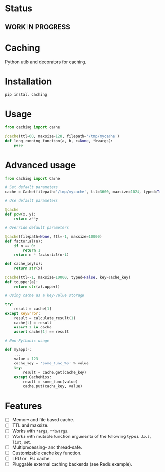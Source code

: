 # Status
## WORK IN PROGRESS

# Caching

Python utils and decorators for cаching.

# Installation

`pip install caching`

# Usage

```python
from caching import cache

@cache(ttl=60, maxsize=128, filepath='/tmp/mycache')
def long_running_function(a, b, c=None, *kwargs):
    pass
```

# Advanced usage

```python
from caching import Cache

# Set default parameters
cache = Cache(filepath='/tmp/mycache', ttl=3600, maxsize=1024, typed=True)

# Use default parameters

@cache
def pow(x, y):
    return x**y

# Override default parameters

@cache(filepath=None, ttl=-1, maxsize=10000)
def factorial(n):
    if n == 0:
        return 1
    return n * factorial(n-1)

def cache_key(x):
    return str(x)

@cache(ttl=-1, maxsize=10000, typed=False, key=cache_key)
def toupper(a):
    return str(a).upper()

# Using cache as a key-value storage

try:
    result = cache[1]
except KeyError:
    result = calculate_result(1)
    cache[1] = result
    assert 1 in cache
    assert cache[1] == result

# Non-Pythonic usage

def myapp():
    ...
    value = 123
    cache_key = 'some_func_%s' % value
    try:
        result = cache.get(cache_key)
    except CacheMiss:
        result = some_func(value)
        cache.put(cache_key, value)

```

# Features

- [ ] Memory and file based cache.
- [ ] TTL and maxsize.
- [ ] Works with `*args`, `**kwargs`.
- [ ] Works with mutable function arguments of the following types: `dict`, `list`, `set`.
- [ ] Multiprocessing- and thread-safe.
- [ ] Customizable cache key function.
- [ ] LRU or LFU cache.
- [ ] Pluggable external caching backends (see Redis example).
